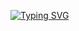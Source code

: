[![Typing SVG](https://readme-typing-svg.herokuapp.com/?color=bc121c&size=55&center=true&vCenter=true&width=1000&lines=Exercícios+Programação+Procedimental+)](https://git.io/typing-svg)
